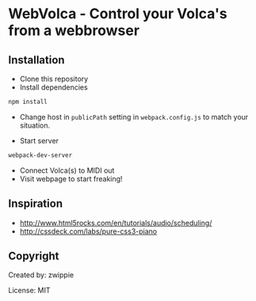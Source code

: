 # WebVolca - Control your Volca's from a webbrowser

## Installation

* Clone this repository
* Install dependencies

```bash
npm install
````
* Change host in `publicPath` setting in `webpack.config.js` to match your situation.

* Start server

```bash
webpack-dev-server
```

* Connect Volca(s) to MIDI out
* Visit webpage to start freaking!

## Inspiration

* http://www.html5rocks.com/en/tutorials/audio/scheduling/
* http://cssdeck.com/labs/pure-css3-piano

## Copyright

Created by: zwippie

License: MIT